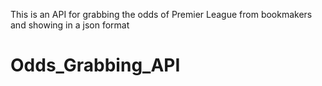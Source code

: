 This is an API for grabbing the odds of Premier League from bookmakers and showing in a json format
# Odds_Grabbing_API
